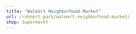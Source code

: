 ```yaml
---
title: "Walmart Neighborhood Market"
url: /rohnert-park/walmart-neighborhood-market/
shop: Supermarkt
---
```


